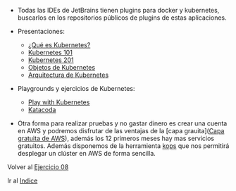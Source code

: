 * Todas las IDEs de JetBrains tienen plugins para docker y kubernetes, buscarlos en los repositorios públicos de plugins de estas aplicaciones.

* Presentaciones:
    - [¿Qué es Kubernetes?](https://docs.google.com/presentation/d/1kLOrx8VPVhGhKnztBepQYOU2Ztx8vAIph2ChBaYQlIo/edit?usp=sharing)
    - [Kubernetes 101](http://prezi.com/uhdanyxyqxsh/?utm_campaign=share&utm_medium=copy)
    - [Kubernetes 201](https://es.slideshare.net/ChristianDick/kubernetes-201)
    - [Objetos de Kubernetes](http://prezi.com/ninqoev9w5c-/?utm_campaign=share&utm_medium=copy)
    - [Arquitectura de Kubernetes](http://prezi.com/ha3mkzttbevh/?utm_campaign=share&utm_medium=copy)

* Playgrounds y ejercicios de Kubernetes:
    - [Play with Kubernetes](https://labs.play-with-k8s.com/)
    - [Katacoda](https://www.katacoda.com)
    
* Otra forma para realizar pruebas y no gastar dinero es crear una cuenta en AWS y podremos disfrutar de las ventajas de la [capa grauita]([Capa gratuita de AWS](https://aws.amazon.com/es/free/?sc_channel=PS&sc_campaign=acquisition_ES&sc_publisher=google&sc_medium=ACQ-P%7CPS-GO%7CBrand%7CDesktop%7CSU%7CCore%7CCore%7CES%7CEN%7CText&sc_content=Brand_Free_e&sc_detail=aws%20free%20tier&sc_category=Core&sc_segment=293642817776&sc_matchtype=e&sc_country=ES&s_kwcid=AL!4422!3!293642817776!e!!g!!aws%20free%20tier&ef_id=Cj0KCQiAuf7fBRD7ARIsACqb8w4ZlS6ovbO9AkBP4QfK3g8jW7tzCaTfZuon4WrtVj7aVrwP48z6I3QaAptoEALw_wcB:G:s)), además los 12 primeros meses hay mas servicios gratuitos. Además disponemos de la herramienta [kops](https://github.com/kubernetes/kops) que nos permitirá desplegar un clúster en AWS de forma sencilla.
    
Volver al [Ejercicio 08](../08%20Secrets%20y%20ConfigMaps/README.md)

Ir al [Indice](../README.md)